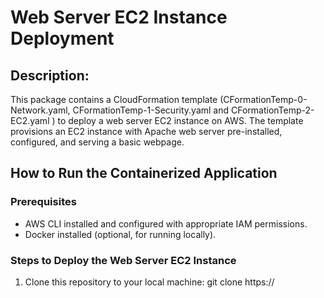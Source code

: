 # Web Server EC2 Instance Deployment
## Description: 
This package contains a CloudFormation template (CFormationTemp-0-Network.yaml, CFormationTemp-1-Security.yaml and CFormationTemp-2-EC2.yaml ) to deploy a web server EC2 instance on AWS. The template provisions an EC2 instance with Apache web server pre-installed, configured, and serving a basic webpage.

## How to Run the Containerized Application
### Prerequisites
* AWS CLI installed and configured with appropriate IAM permissions.
* Docker installed (optional, for running locally).

### Steps to Deploy the Web Server EC2 Instance
1. Clone this repository to your local machine:
git clone https://
